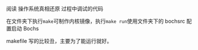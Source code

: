 阅读 操作系统真相还原 过程中调试的代码

在文件夹下执行`make`可制作内核镜像，执行`make run`使用文件夹下的 bochsrc 配置启动 Bochs 

makefile 写的比较丑，主要为了能运行就好。
